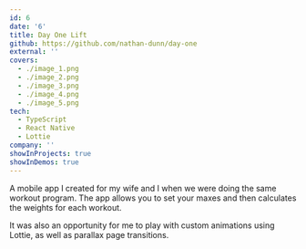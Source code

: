```yaml
---
id: 6
date: '6'
title: Day One Lift
github: https://github.com/nathan-dunn/day-one
external: ''
covers:
  - ./image_1.png
  - ./image_2.png
  - ./image_3.png
  - ./image_4.png
  - ./image_5.png
tech:
  - TypeScript
  - React Native
  - Lottie
company: ''
showInProjects: true
showInDemos: true
---
```


A mobile app I created for my wife and I when we were doing the same workout program. The app allows you to set your maxes and then calculates the weights for each workout.

It was also an opportunity for me to play with custom animations using Lottie, as well as parallax page transitions.
